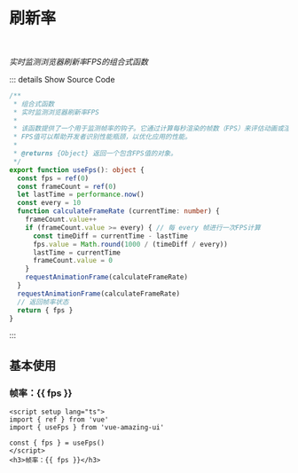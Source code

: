 # 刷新率<BackTop />

<br/>

*实时监测浏览器刷新率FPS的组合式函数*

::: details Show Source Code

```ts
/**
 * 组合式函数
 * 实时监测浏览器刷新率FPS
 * 
 * 该函数提供了一个用于监测帧率的钩子。它通过计算每秒渲染的帧数（FPS）来评估动画或渲染性能。
 * FPS值可以帮助开发者识别性能瓶颈，以优化应用的性能。
 * 
 * @returns {Object} 返回一个包含FPS值的对象。
 */
export function useFps(): object {
  const fps = ref(0)
  const frameCount = ref(0)
  let lastTime = performance.now()
  const every = 10
  function calculateFrameRate (currentTime: number) {
    frameCount.value++
    if (frameCount.value >= every) { // 每 every 帧进行一次FPS计算
      const timeDiff = currentTime - lastTime
      fps.value = Math.round(1000 / (timeDiff / every))
      lastTime = currentTime
      frameCount.value = 0
    }
    requestAnimationFrame(calculateFrameRate)
  }
  requestAnimationFrame(calculateFrameRate)
  // 返回帧率状态    
  return { fps }
}
```

:::

<script setup lang="ts">
import { ref } from 'vue'
import { useFps } from 'vue-amazing-ui'

const { fps } = useFps()
</script>

## 基本使用

<h3>帧率：{{ fps }}</h3>

```vue
<script setup lang="ts">
import { ref } from 'vue'
import { useFps } from 'vue-amazing-ui'

const { fps } = useFps()
</script>
<h3>帧率：{{ fps }}</h3>
```
